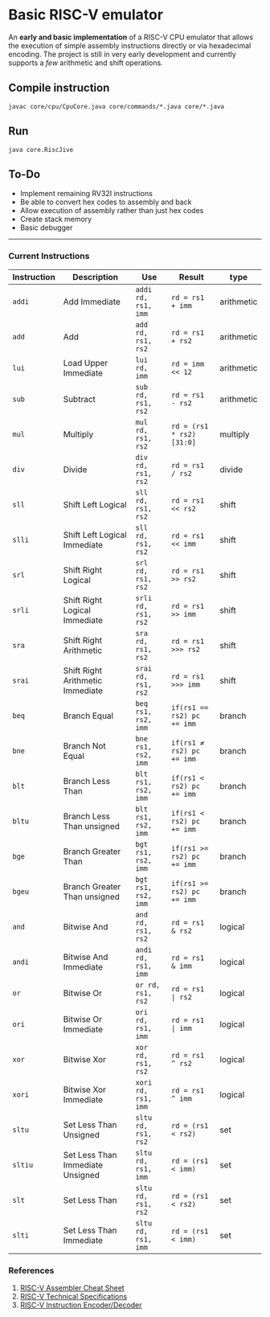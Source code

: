 # Basic RISC-V emulator



An **early and basic implementation** of a RISC-V CPU emulator that allows the execution of simple assembly instructions directly or via hexadecimal encoding. The project is still in very early development and currently supports a *few* arithmetic and shift operations.


## Compile instruction
```
javac core/cpu/CpuCore.java core/commands/*.java core/*.java
```

## Run
```
java core.RiscJive
```

## To-Do
- Implement remaining RV32I instructions
- Be able to convert hex codes to assembly and back
- Allow execution of assembly rather than just hex codes
- Create stack memory
- Basic debugger

---

### Current Instructions


| Instruction | Description                   | Use                | Result                        | type      |
|-------------|-------------------------------|--------------------|-------------------------------|-------------|
| `addi`      | Add Immediate                 | `addi rd, rs1, imm`| `rd = rs1 + imm`              | arithmetic  |
| `add`      | Add                 | `add rd, rs1, rs2`| `rd = rs1 + rs2`              | arithmetic  |
| `lui`      | 	Load Upper Immediate              | `lui rd, imm`| `rd = imm << 12`              | arithmetic  |
| `sub`      | 	Subtract                 | `sub rd, rs1, rs2`| `rd = rs1 - rs2`              | arithmetic  |
| `mul`      | 	Multiply                 | `mul rd, rs1, rs2`| `rd = (rs1 * rs2)[31:0]`              | multiply  |
| `div`      | 	Divide                 | `div rd, rs1, rs2`| `rd = rs1 / rs2`              | divide  |
| `sll`      | Shift Left Logical                | `sll rd, rs1, rs2`| `rd = rs1 << rs2`              | shift  |
| `slli`      | Shift Left Logical Immediate               | `sll rd, rs1, rs2`| `rd = rs1 << imm`              | shift  |
| `srl`      | Shift Right Logical                | `srl rd, rs1, rs2`| `rd = rs1 >> rs2`              | shift  |
| `srli`      | Shift Right Logical Immediate                | `srli rd, rs1, rs2`| `rd = rs1 >> imm`              | shift  |
| `sra`      | Shift Right Arithmetic                 | `sra rd, rs1, rs2`| `rd = rs1 >>> rs2`              | shift  |
| `srai`      | Shift Right Arithmetic  Immediate                | `srai rd, rs1, rs2`| `rd = rs1 >>> imm`              | shift  |
| `beq`      | Branch Equal                | `beq rs1, rs2, imm`| `if(rs1 == rs2) pc += imm`              | branch  |
| `bne`      | Branch Not Equal                | `bne rs1, rs2, imm`| `if(rs1 ≠ rs2) pc += imm`              | branch  |
| `blt`      | Branch Less Than              | `blt rs1, rs2, imm`| `if(rs1 < rs2) pc += imm`              | branch  | 
| `bltu`      | Branch Less Than unsigned            | `blt rs1, rs2, imm`| `if(rs1 < rs2) pc += imm`              | branch  | 
| `bge`      | Branch Greater Than              | `bgt rs1, rs2, imm`| `if(rs1 >= rs2) pc += imm`              | branch  | 
| `bgeu`      | Branch Greater Than unsigned             | `bgt rs1, rs2, imm`| `if(rs1 >= rs2) pc += imm`              | branch  | 
| `and`      | Bitwise And                | `and rd, rs1, rs2`| `rd = rs1 & rs2`              | logical  |
| `andi`      | Bitwise And Immediate                | `andi rd, rs1, imm`| `rd = rs1 & imm`              | logical  |
| `or`      | Bitwise Or                | `or rd, rs1, rs2`| `rd = rs1 \| rs2`              | logical  |
| `ori`      | Bitwise Or Immediate                | `ori rd, rs1, imm`| `rd = rs1 \| imm`              | logical  |
| `xor`      | Bitwise Xor                | `xor rd, rs1, rs2`| `rd = rs1 ^ rs2`              | logical  |
| `xori`      | Bitwise Xor Immediate                | `xori rd, rs1, imm`| `rd = rs1 ^ imm`              | logical  |
| `sltu`      | Set Less Than Unsigned        | `sltu rd, rs1, rs2`| `rd = (rs1 < rs2)`              | set  |
| `sltiu`      | Set Less Than Immediate Unsigned        | `sltu rd, rs1, imm`| `rd = (rs1 < imm)`              | set  |
| `slt`      | Set Less Than        | `sltu rd, rs1, rs2`| `rd = (rs1 < rs2)`              | set  |
| `slti`      | Set Less Than Immediate        | `sltu rd, rs1, imm`| `rd = (rs1 < imm)`              | set  |


### References
1. [RISC-V Assembler Cheat Sheet](https://projectf.io)  
2. [RISC-V Technical Specifications](https://riscv.org/technical/specifications/)
3. [RISC-V Instruction Encoder/Decoder](https://luplab.gitlab.io/rvcodecjs/)
